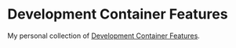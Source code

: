 # Development Container Features

My personal collection of [Development Container Features](https://containers.dev/implementors/features/).
